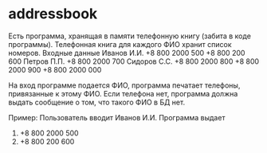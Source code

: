# addressbook

Есть программа, хранящая в памяти телефонную книгу (забита в коде программы).
Телефонная книга для каждого ФИО хранит список номеров.
Входные данные
Иванов И.И. +8 800 2000 500 +8 800 200 600
Петров П.П. +8 800 2000 700
Сидоров С.С. +8 800 2000 800 +8 800 2000 900 +8 800 2000 000

На вход программе подается ФИО, программа печатает телефоны, привязанные к этому ФИО.
Если телефона нет, программа должна выдать сообщение о том, что такого ФИО в БД нет.

Пример:
Пользователь вводит
Иванов И.И.
Программа выдает
1. +8 800 2000 500
2. +8 800 200 600
